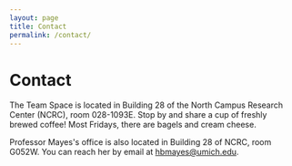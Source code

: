 ```yaml
---
layout: page
title: Contact
permalink: /contact/
---
```


# Contact

The Team Space is located in Building 28 of the North Campus Research
Center (NCRC), room 028-1093E. Stop by and share a cup of freshly brewed coffee! Most Fridays, there are bagels and cream cheese.

Professor Mayes's office is also located in Building 28 of NCRC, room G052W. You can reach her by email at 
<hbmayes@umich.edu>.

